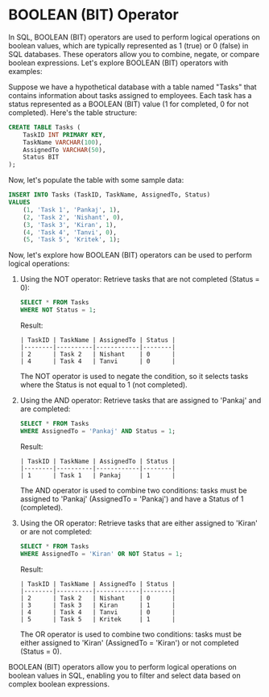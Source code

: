 # BOOLEAN (BIT) Operator

In SQL, BOOLEAN (BIT) operators are used to perform logical operations on boolean values, which are typically represented as 1 (true) or 0 (false) in SQL databases. These operators allow you to combine, negate, or compare boolean expressions. Let's explore BOOLEAN (BIT) operators with examples:

Suppose we have a hypothetical database with a table named "Tasks" that contains information about tasks assigned to employees. Each task has a status represented as a BOOLEAN (BIT) value (1 for completed, 0 for not completed). Here's the table structure:

```sql
CREATE TABLE Tasks (
    TaskID INT PRIMARY KEY,
    TaskName VARCHAR(100),
    AssignedTo VARCHAR(50),
    Status BIT
);
```

Now, let's populate the table with some sample data:

```sql
INSERT INTO Tasks (TaskID, TaskName, AssignedTo, Status)
VALUES
    (1, 'Task 1', 'Pankaj', 1),
    (2, 'Task 2', 'Nishant', 0),
    (3, 'Task 3', 'Kiran', 1),
    (4, 'Task 4', 'Tanvi', 0),
    (5, 'Task 5', 'Kritek', 1);
```

Now, let's explore how BOOLEAN (BIT) operators can be used to perform logical operations:

1. Using the NOT operator:
   Retrieve tasks that are not completed (Status = 0):

   ```sql
   SELECT * FROM Tasks
   WHERE NOT Status = 1;
   ```

   Result:
   ```
   | TaskID | TaskName | AssignedTo | Status |
   |--------|----------|------------|--------|
   | 2      | Task 2   | Nishant    | 0      |
   | 4      | Task 4   | Tanvi      | 0      |
   ```

   The NOT operator is used to negate the condition, so it selects tasks where the Status is not equal to 1 (not completed).

2. Using the AND operator:
   Retrieve tasks that are assigned to 'Pankaj' and are completed:

   ```sql
   SELECT * FROM Tasks
   WHERE AssignedTo = 'Pankaj' AND Status = 1;
   ```

   Result:
   ```
   | TaskID | TaskName | AssignedTo | Status |
   |--------|----------|------------|--------|
   | 1      | Task 1   | Pankaj     | 1      |
   ```

   The AND operator is used to combine two conditions: tasks must be assigned to 'Pankaj' (AssignedTo = 'Pankaj') and have a Status of 1 (completed).

3. Using the OR operator:
   Retrieve tasks that are either assigned to 'Kiran' or are not completed:

   ```sql
   SELECT * FROM Tasks
   WHERE AssignedTo = 'Kiran' OR NOT Status = 1;
   ```

   Result:
   ```
   | TaskID | TaskName | AssignedTo | Status |
   |--------|----------|------------|--------|
   | 2      | Task 2   | Nishant    | 0      |
   | 3      | Task 3   | Kiran      | 1      |
   | 4      | Task 4   | Tanvi      | 0      |
   | 5      | Task 5   | Kritek     | 1      |
   ```

   The OR operator is used to combine two conditions: tasks must be either assigned to 'Kiran' (AssignedTo = 'Kiran') or not completed (Status = 0).

BOOLEAN (BIT) operators allow you to perform logical operations on boolean values in SQL, enabling you to filter and select data based on complex boolean expressions.
